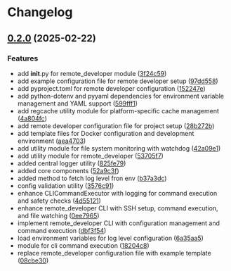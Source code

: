 # Changelog

## [0.2.0](https://github.com/mohamedashraf-eng/remote-developer/compare/remote_developer-v0.1.0...remote_developer/v0.2.0) (2025-02-22)


### Features

* add __init__.py for remote_developer module ([3f24c59](https://github.com/mohamedashraf-eng/remote-developer/commit/3f24c59b2591628869a2a9d14c5dce7b2c5b5603))
* add example configuration file for remote developer setup ([97dd558](https://github.com/mohamedashraf-eng/remote-developer/commit/97dd5585244415d70be69a0ae99bdc19288f9e01))
* add pyproject.toml for remote developer configuration ([152247e](https://github.com/mohamedashraf-eng/remote-developer/commit/152247e1fe97d76cf2ee9ac861d82bfca22a593c))
* add python-dotenv and pyyaml dependencies for environment variable management and YAML support ([599fff1](https://github.com/mohamedashraf-eng/remote-developer/commit/599fff1b23b89cc70b8349de2965b06cb0a9ffa2))
* add regcache utility module for platform-specific cache management ([4a804fc](https://github.com/mohamedashraf-eng/remote-developer/commit/4a804fca207e79e1b69eadab347cc9f0daaeed92))
* add remote developer configuration file for project setup ([28b272b](https://github.com/mohamedashraf-eng/remote-developer/commit/28b272bbbc33bc513a7ec4a98f0117dcc261ba22))
* add template files for Docker configuration and development environment ([aea4703](https://github.com/mohamedashraf-eng/remote-developer/commit/aea47030138773cc6f5c1f6010b4b57f591cf001))
* add utility module for file system monitoring with watchdog ([42a09e1](https://github.com/mohamedashraf-eng/remote-developer/commit/42a09e103f63400f9dc88834b74ed18f386f07f2))
* add utility module for remote_developer ([53705f7](https://github.com/mohamedashraf-eng/remote-developer/commit/53705f7b1f9bbcee11e382385f795bc79ca23cfa))
* added central logger utility ([825fe79](https://github.com/mohamedashraf-eng/remote-developer/commit/825fe79a64a4ae7a389daf832f9858ec66a9f267))
* added core components ([52a9c3f](https://github.com/mohamedashraf-eng/remote-developer/commit/52a9c3ff2142a4c04a74165b603c13ae5d1d55b4))
* added method to fetch log level fron env ([b37a3dc](https://github.com/mohamedashraf-eng/remote-developer/commit/b37a3dcef785a24fff0ad270fb3821a953f46c59))
* config validation utility ([3576c91](https://github.com/mohamedashraf-eng/remote-developer/commit/3576c91185d7bad2d3c34a2d05fec4c363325d3b))
* enhance CLICommandExecutor with logging for command execution and safety checks ([4d55121](https://github.com/mohamedashraf-eng/remote-developer/commit/4d551215f2a2761d648a396c3572a9f5fc4c547f))
* enhance remote_developer CLI with SSH setup, command execution, and file watching ([0ee7965](https://github.com/mohamedashraf-eng/remote-developer/commit/0ee796577cbb1713498e271598fed1a5f34bc01f))
* implement remote_developer CLI with configuration management and command execution ([dbf3f54](https://github.com/mohamedashraf-eng/remote-developer/commit/dbf3f543bf6daeaa10d8889d18e406fadc9a25e5))
* load environment variables for log level configuration ([6a35aa5](https://github.com/mohamedashraf-eng/remote-developer/commit/6a35aa54a5dd261f62cc613fd4eabe9ad49f6cba))
* module for cli command execution ([18204c8](https://github.com/mohamedashraf-eng/remote-developer/commit/18204c88f26c637eaa3d2990c1ae2e488294a805))
* replace remote_developer configuration file with example template ([08cbe30](https://github.com/mohamedashraf-eng/remote-developer/commit/08cbe30dea59ac52b891403b342861998b5a0122))
